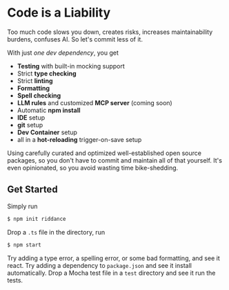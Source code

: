 # Code is a Liability

Too much code slows you down, creates risks, increases maintainability burdens, confuses AI. So let's commit less of it.

With just _one dev dependency_, you get

- **Testing** with built-in mocking support
- Strict **type checking**
- Strict **linting**
- **Formatting**
- **Spell checking**
- **LLM rules** and customized **MCP server** (coming soon)
- Automatic **npm install**
- **IDE** setup
- **git** setup
- **Dev Container** setup
- all in a **hot-reloading** trigger-on-save setup

Using carefully curated and optimized well-established open source packages, so you don't have to commit and maintain all of that yourself. It's even opinionated, so you avoid wasting time bike-shedding.

## Get Started

Simply run

```sh
$ npm init riddance
```

Drop a `.ts` file in the directory, run

```sh
$ npm start
```

Try adding a type error, a spelling error, or some bad formatting, and see it react. Try adding a dependency to `package.json` and see it install automatically. Drop a Mocha test file in a `test` directory and see it run the tests.
